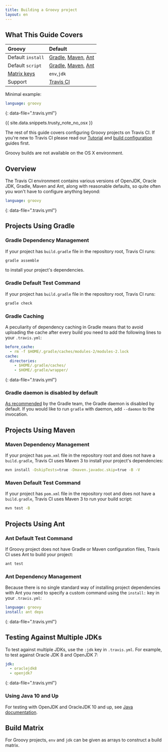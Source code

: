 ```yaml
---
title: Building a Groovy project
layout: en
---
```


## What This Guide Covers

<aside markdown="block" class="ataglance">

| Groovy                       | Default                                                                                                           |
| :--------------------------- | :---------------------------------------------------------------------------------------------------------------- |
| Default `install`            | [Gradle](#Gradle-Dependency-Management), [Maven](#Maven-Dependency-Management), [Ant](#Ant-Dependency-Management) |
| Default `script`             | [Gradle](#Gradle-Default-Test-Command), [Maven](#Maven-Default-Test-Command), [Ant](#Ant-Default-Test-Command)    |
| [Matrix keys](#Build-Matrix) | `env`,`jdk`                                                                                                       |
| Support                      | [Travis CI](mailto:support@travis-ci.com)                                                                         |

Minimal example:

```yaml
language: groovy
```

{: data-file=".travis.yml"}

</aside>

{{ site.data.snippets.trusty_note_no_osx }}

The rest of this guide covers configuring Groovy projects on Travis CI. If you're
new to Travis CI please read our [Tutorial](/user/tutorial/) and
[build configuration](/user/customizing-the-build/) guides first.

Groovy builds are not available on the OS X environment.

## Overview

The Travis CI environment contains various versions of OpenJDK, Oracle JDK,
Gradle, Maven and Ant, along with reasonable defaults, so quite often you won't
have to configure anything beyond:

```yaml
language: groovy
```

{: data-file=".travis.yml"}

## Projects Using Gradle

### Gradle Dependency Management

If your project has `build.gradle` file in the repository root, Travis CI runs:

```bash
gradle assemble
```

to install your project's dependencies.

### Gradle Default Test Command

If your project has `build.gradle` file in the repository root, Travis CI runs:

```bash
gradle check
```

### Gradle Caching

A peculiarity of dependency caching in Gradle means that to avoid uploading the
cache after every build you need to add the following lines to your
`.travis.yml`:

```yaml
before_cache:
  - rm -f $HOME/.gradle/caches/modules-2/modules-2.lock
cache:
  directories:
    - $HOME/.gradle/caches/
    - $HOME/.gradle/wrapper/
```

{: data-file=".travis.yml"}

### Gradle daemon is disabled by default

[As recommended](https://docs.gradle.org/current/userguide/gradle_daemon.html) by the Gradle team,
the Gradle daemon is disabled by default.
If you would like to run `gradle` with daemon, add `--daemon` to the invocation.

## Projects Using Maven

### Maven Dependency Management

If your project has `pom.xml` file in the repository root and does not have a
`build.gradle`, Travis CI uses Maven 3 to install your project's dependencies:

```bash
mvn install -DskipTests=true -Dmaven.javadoc.skip=true -B -V
```

### Maven Default Test Command

If your project has `pom.xml` file in the repository root and does not have a
`build.gradle`, Travis CI uses Maven 3 to run your build script:

```bash
mvn test -B
```

## Projects Using Ant

### Ant Default Test Command

If Groovy project does not have Gradle or Maven configuration files, Travis CI
uses Ant to build your project:

```bash
ant test
```

### Ant Dependency Management

Because there is no single standard way of installing project dependencies with
Ant you need to specify a custom command using the `install:` key in your
`.travis.yml`:

```yaml
language: groovy
install: ant deps
```

{: data-file=".travis.yml"}

## Testing Against Multiple JDKs

To test against multiple JDKs, use the `:jdk` key in `.travis.yml`. For example,
to test against Oracle JDK 8 and
OpenJDK 7:

```yaml
jdk:
  - oraclejdk8
  - openjdk7
```

{: data-file=".travis.yml"}

### Using Java 10 and Up

For testing with OpenJDK and OracleJDK 10 and up, see
[Java documentation](/user/languages/java/#using-java-10-and-later).

## Build Matrix

For Groovy projects, `env` and `jdk` can be given as arrays
to construct a build matrix.
